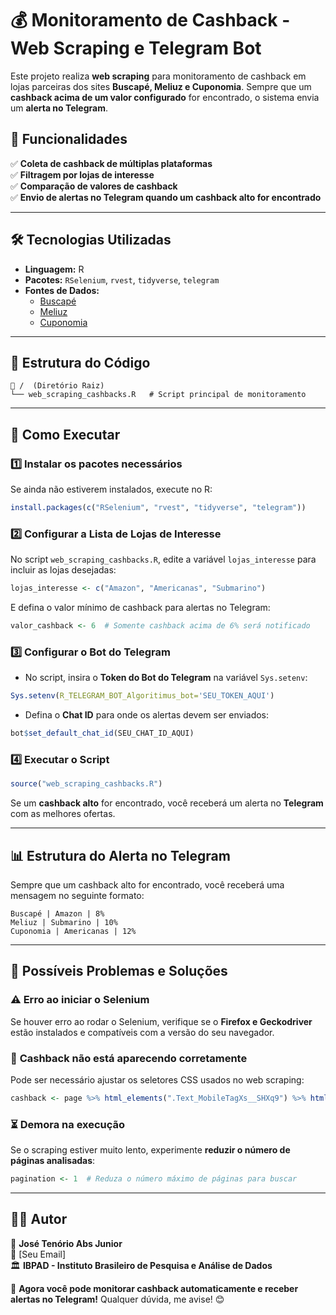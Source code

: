 # 💰 Monitoramento de Cashback - Web Scraping e Telegram Bot

Este projeto realiza **web scraping** para monitoramento de cashback em lojas parceiras dos sites **Buscapé, Meliuz e Cuponomia**. Sempre que um **cashback acima de um valor configurado** for encontrado, o sistema envia um **alerta no Telegram**.

## 📌 Funcionalidades

✅ **Coleta de cashback de múltiplas plataformas**  
✅ **Filtragem por lojas de interesse**  
✅ **Comparação de valores de cashback**  
✅ **Envio de alertas no Telegram quando um cashback alto for encontrado**  

---

## 🛠 Tecnologias Utilizadas

- **Linguagem:** R  
- **Pacotes:** `RSelenium`, `rvest`, `tidyverse`, `telegram`  
- **Fontes de Dados:**  
  - [Buscapé](https://www.buscape.com.br/cupom-de-desconto/)  
  - [Meliuz](https://www.meliuz.com.br/desconto-lojas)  
  - [Cuponomia](https://www.cuponomia.com.br/desconto)  

---

## 📂 Estrutura do Código

```
📁 /  (Diretório Raiz)
└── web_scraping_cashbacks.R   # Script principal de monitoramento
```

---

## 🚀 Como Executar

### 1️⃣ **Instalar os pacotes necessários**

Se ainda não estiverem instalados, execute no R:

```r
install.packages(c("RSelenium", "rvest", "tidyverse", "telegram"))
```

### 2️⃣ **Configurar a Lista de Lojas de Interesse**

No script `web_scraping_cashbacks.R`, edite a variável `lojas_interesse` para incluir as lojas desejadas:

```r
lojas_interesse <- c("Amazon", "Americanas", "Submarino")
```

E defina o valor mínimo de cashback para alertas no Telegram:

```r
valor_cashback <- 6  # Somente cashback acima de 6% será notificado
```

### 3️⃣ **Configurar o Bot do Telegram**

- No script, insira o **Token do Bot do Telegram** na variável `Sys.setenv`:

```r
Sys.setenv(R_TELEGRAM_BOT_Algoritimus_bot='SEU_TOKEN_AQUI')
```

- Defina o **Chat ID** para onde os alertas devem ser enviados:

```r
bot$set_default_chat_id(SEU_CHAT_ID_AQUI)
```

### 4️⃣ **Executar o Script**

```r
source("web_scraping_cashbacks.R")
```

Se um **cashback alto** for encontrado, você receberá um alerta no **Telegram** com as melhores ofertas.

---

## 📊 Estrutura do Alerta no Telegram

Sempre que um cashback alto for encontrado, você receberá uma mensagem no seguinte formato:

```
Buscapé | Amazon | 8%
Meliuz | Submarino | 10%
Cuponomia | Americanas | 12%
```

---

## 🛑 Possíveis Problemas e Soluções

### ⚠️ **Erro ao iniciar o Selenium**
Se houver erro ao rodar o Selenium, verifique se o **Firefox e Geckodriver** estão instalados e compatíveis com a versão do seu navegador.

### 🔄 **Cashback não está aparecendo corretamente**
Pode ser necessário ajustar os seletores CSS usados no web scraping:

```r
cashback <- page %>% html_elements(".Text_MobileTagXs__SHXq9") %>% html_text2()
```

### ⏳ **Demora na execução**
Se o scraping estiver muito lento, experimente **reduzir o número de páginas analisadas**:

```r
pagination <- 1  # Reduza o número máximo de páginas para buscar
```

---

## 👨‍💻 Autor

👤 **José Tenório Abs Junior**  
📧 [Seu Email]  
🏛 **IBPAD - Instituto Brasileiro de Pesquisa e Análise de Dados**  

🚀 **Agora você pode monitorar cashback automaticamente e receber alertas no Telegram!** Qualquer dúvida, me avise! 😊

